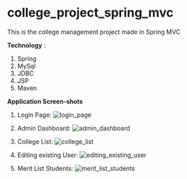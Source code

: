 # college_project_spring_mvc
This is the college management project made in Spring MVC

**Technology** : 
1. Spring
2. MySql
3. JDBC
4. JSP
5. Maven

**Application Screen-shots**

  1. Login Page:
![login_page](https://user-images.githubusercontent.com/31382963/43045839-9792d60e-8ddd-11e8-813a-441d1fbaf43c.JPG)

  2. Admin Dashboard:
![admin_dashboard](https://user-images.githubusercontent.com/31382963/43045840-99a58cde-8ddd-11e8-9318-87c891f3605a.JPG)

  3. College List:
![college_list](https://user-images.githubusercontent.com/31382963/43045841-9d6b0042-8ddd-11e8-8f19-0a034e7c55fe.JPG)

  4. Editing existing User:
![editing_existing_user](https://user-images.githubusercontent.com/31382963/43045842-9e9bb150-8ddd-11e8-84d9-ffa992078686.JPG)

  5. Merit List Students:
![merit_list_students](https://user-images.githubusercontent.com/31382963/43045844-9fbe84cc-8ddd-11e8-892e-5b9449c979d5.JPG)
